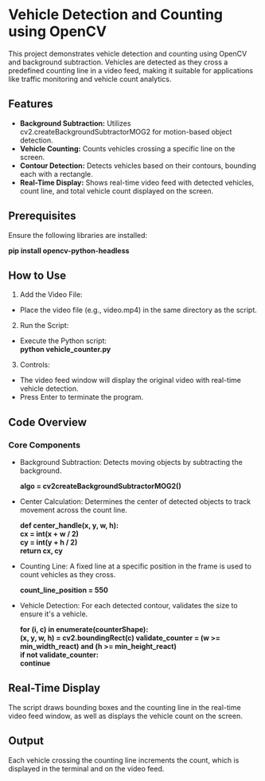 
# **Vehicle Detection and Counting using OpenCV**

This project demonstrates vehicle detection and counting using OpenCV and background subtraction. Vehicles are detected as they cross a predefined counting line in a video feed, making it suitable for applications like traffic monitoring and vehicle count analytics.


## Features

- **Background Subtraction:** Utilizes cv2.createBackgroundSubtractorMOG2 for motion-based object detection.
- **Vehicle Counting:** Counts vehicles crossing a specific line on the screen.
- **Contour Detection:** Detects vehicles based on their contours, bounding each with a rectangle.
- **Real-Time Display:** Shows real-time video feed with detected vehicles, count line, and total vehicle count displayed on the screen.


## Prerequisites

Ensure the following libraries are installed:

**pip install opencv-python-headless**
## How to Use

1. Add the Video File:
- Place the video file (e.g., video.mp4) in the same directory as the script.

2. Run the Script:
- Execute the Python script:    
    **python vehicle_counter.py**

3. Controls:
- The video feed window will display the original video with real-time vehicle detection.
- Press Enter to terminate the program.

## Code Overview

### Core Components

- Background Subtraction: Detects moving objects by subtracting the background.         
    
     **algo = cv2createBackgroundSubtractorMOG2()**

- Center Calculation: Determines the center of detected objects to track movement across the count line.

    **def center_handle(x, y, w, h):    
    cx = int(x + w / 2)     
    cy = int(y + h / 2)     
    return cx, cy**

- Counting Line: A fixed line at a specific position in the frame is used to count vehicles as they cross.

    **count_line_position = 550**

- Vehicle Detection: For each detected contour, validates the size to ensure it's a vehicle.

    **for (i, c) in enumerate(counterShape):      
        (x, y, w, h) = cv2.boundingRect(c)
        validate_counter = (w >= min_width_react) and (h >= min_height_react)   
        if not validate_counter:    
            continue**


## Real-Time Display

The script draws bounding boxes and the counting line in the real-time video feed window, as well as displays the vehicle count on the screen.
## Output

Each vehicle crossing the counting line increments the count, which is displayed in the terminal and on the video feed.